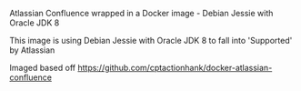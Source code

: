 Atlassian Confluence wrapped in a Docker image - Debian Jessie with Oracle JDK 8

This image is using Debian Jessie with Oracle JDK 8 to fall into 'Supported' by Atlassian

Imaged based off https://github.com/cptactionhank/docker-atlassian-confluence
